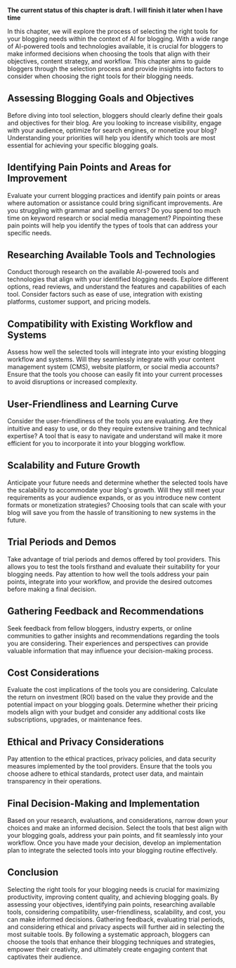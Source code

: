 **The current status of this chapter is draft. I will finish it later when I have time**

In this chapter, we will explore the process of selecting the right tools for your blogging needs within the context of AI for blogging. With a wide range of AI-powered tools and technologies available, it is crucial for bloggers to make informed decisions when choosing the tools that align with their objectives, content strategy, and workflow. This chapter aims to guide bloggers through the selection process and provide insights into factors to consider when choosing the right tools for their blogging needs.

Assessing Blogging Goals and Objectives
---------------------------------------

Before diving into tool selection, bloggers should clearly define their goals and objectives for their blog. Are you looking to increase visibility, engage with your audience, optimize for search engines, or monetize your blog? Understanding your priorities will help you identify which tools are most essential for achieving your specific blogging goals.

Identifying Pain Points and Areas for Improvement
-------------------------------------------------

Evaluate your current blogging practices and identify pain points or areas where automation or assistance could bring significant improvements. Are you struggling with grammar and spelling errors? Do you spend too much time on keyword research or social media management? Pinpointing these pain points will help you identify the types of tools that can address your specific needs.

Researching Available Tools and Technologies
--------------------------------------------

Conduct thorough research on the available AI-powered tools and technologies that align with your identified blogging needs. Explore different options, read reviews, and understand the features and capabilities of each tool. Consider factors such as ease of use, integration with existing platforms, customer support, and pricing models.

Compatibility with Existing Workflow and Systems
------------------------------------------------

Assess how well the selected tools will integrate into your existing blogging workflow and systems. Will they seamlessly integrate with your content management system (CMS), website platform, or social media accounts? Ensure that the tools you choose can easily fit into your current processes to avoid disruptions or increased complexity.

User-Friendliness and Learning Curve
------------------------------------

Consider the user-friendliness of the tools you are evaluating. Are they intuitive and easy to use, or do they require extensive training and technical expertise? A tool that is easy to navigate and understand will make it more efficient for you to incorporate it into your blogging workflow.

Scalability and Future Growth
-----------------------------

Anticipate your future needs and determine whether the selected tools have the scalability to accommodate your blog's growth. Will they still meet your requirements as your audience expands, or as you introduce new content formats or monetization strategies? Choosing tools that can scale with your blog will save you from the hassle of transitioning to new systems in the future.

Trial Periods and Demos
-----------------------

Take advantage of trial periods and demos offered by tool providers. This allows you to test the tools firsthand and evaluate their suitability for your blogging needs. Pay attention to how well the tools address your pain points, integrate into your workflow, and provide the desired outcomes before making a final decision.

Gathering Feedback and Recommendations
--------------------------------------

Seek feedback from fellow bloggers, industry experts, or online communities to gather insights and recommendations regarding the tools you are considering. Their experiences and perspectives can provide valuable information that may influence your decision-making process.

Cost Considerations
-------------------

Evaluate the cost implications of the tools you are considering. Calculate the return on investment (ROI) based on the value they provide and the potential impact on your blogging goals. Determine whether their pricing models align with your budget and consider any additional costs like subscriptions, upgrades, or maintenance fees.

Ethical and Privacy Considerations
----------------------------------

Pay attention to the ethical practices, privacy policies, and data security measures implemented by the tool providers. Ensure that the tools you choose adhere to ethical standards, protect user data, and maintain transparency in their operations.

Final Decision-Making and Implementation
----------------------------------------

Based on your research, evaluations, and considerations, narrow down your choices and make an informed decision. Select the tools that best align with your blogging goals, address your pain points, and fit seamlessly into your workflow. Once you have made your decision, develop an implementation plan to integrate the selected tools into your blogging routine effectively.

Conclusion
----------

Selecting the right tools for your blogging needs is crucial for maximizing productivity, improving content quality, and achieving blogging goals. By assessing your objectives, identifying pain points, researching available tools, considering compatibility, user-friendliness, scalability, and cost, you can make informed decisions. Gathering feedback, evaluating trial periods, and considering ethical and privacy aspects will further aid in selecting the most suitable tools. By following a systematic approach, bloggers can choose the tools that enhance their blogging techniques and strategies, empower their creativity, and ultimately create engaging content that captivates their audience.
